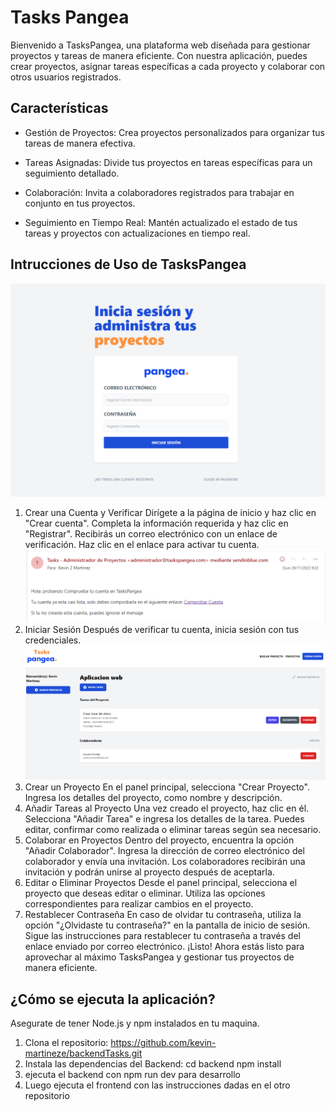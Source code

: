 # Tasks Pangea
Bienvenido a TasksPangea, una plataforma web diseñada para gestionar proyectos y tareas de manera eficiente. Con nuestra aplicación, puedes crear proyectos, asignar tareas específicas a cada proyecto y colaborar con otros usuarios registrados.

## Características
- Gestión de Proyectos: Crea proyectos personalizados para organizar tus tareas de manera efectiva.

- Tareas Asignadas: Divide tus proyectos en tareas específicas para un seguimiento detallado.

- Colaboración: Invita a colaboradores registrados para trabajar en conjunto en tus proyectos.

- Seguimiento en Tiempo Real: Mantén actualizado el estado de tus tareas y proyectos con actualizaciones en tiempo real.

## Intrucciones de Uso de TasksPangea
![Login](https://github.com/kevin-martineze/backendTasks/blob/master/imgREADME/Login.PNG)
1. Crear una Cuenta y Verificar
Dirígete a la página de inicio y haz clic en "Crear cuenta".
Completa la información requerida y haz clic en "Registrar".
Recibirás un correo electrónico con un enlace de verificación. Haz clic en el enlace para activar tu cuenta.
![Confirmacion de Cuenta](https://github.com/kevin-martineze/backendTasks/blob/master/imgREADME/confirmacioncorreo.PNG)
3. Iniciar Sesión
Después de verificar tu cuenta, inicia sesión con tus credenciales.
![Inicio](https://github.com/kevin-martineze/backendTasks/blob/master/imgREADME/pagina%20de%20inicio.PNG)
4. Crear un Proyecto
En el panel principal, selecciona "Crear Proyecto".
Ingresa los detalles del proyecto, como nombre y descripción.
5. Añadir Tareas al Proyecto
Una vez creado el proyecto, haz clic en él.
Selecciona "Añadir Tarea" e ingresa los detalles de la tarea.
Puedes editar, confirmar como realizada o eliminar tareas según sea necesario.
6. Colaborar en Proyectos
Dentro del proyecto, encuentra la opción "Añadir Colaborador".
Ingresa la dirección de correo electrónico del colaborador y envía una invitación.
Los colaboradores recibirán una invitación y podrán unirse al proyecto después de aceptarla.
7. Editar o Eliminar Proyectos
Desde el panel principal, selecciona el proyecto que deseas editar o eliminar.
Utiliza las opciones correspondientes para realizar cambios en el proyecto.
8. Restablecer Contraseña
En caso de olvidar tu contraseña, utiliza la opción "¿Olvidaste tu contraseña?" en la pantalla de inicio de sesión.
Sigue las instrucciones para restablecer tu contraseña a través del enlace enviado por correo electrónico.
¡Listo! Ahora estás listo para aprovechar al máximo TasksPangea y gestionar tus proyectos de manera eficiente.

## ¿Cómo se ejecuta la aplicación?

Asegurate de tener Node.js y npm instalados en tu maquina.

1. Clona el repositorio: https://github.com/kevin-martineze/backendTasks.git
2. Instala las dependencias del Backend:
cd backend
npm install
3. ejecuta el backend con npm run dev para desarrollo
4. Luego ejecuta el frontend con las instrucciones dadas en el otro repositorio
   

